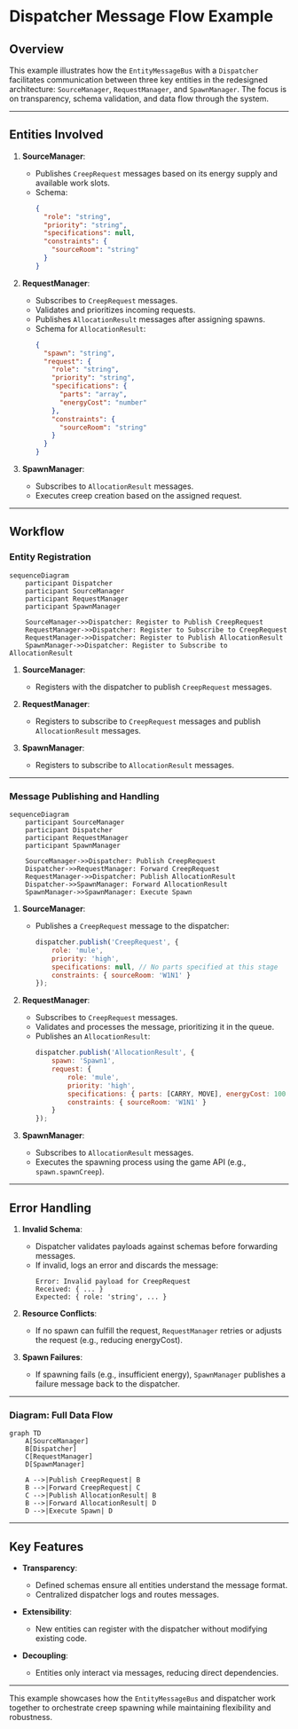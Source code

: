 # Dispatcher Message Flow Example

## Overview
This example illustrates how the `EntityMessageBus` with a `Dispatcher` facilitates communication between three key entities in the redesigned architecture: `SourceManager`, `RequestManager`, and `SpawnManager`. The focus is on transparency, schema validation, and data flow through the system.

---

## **Entities Involved**

1. **SourceManager**:
   - Publishes `CreepRequest` messages based on its energy supply and available work slots.
   - Schema:
     ```json
     {
       "role": "string",
       "priority": "string",
       "specifications": null,
       "constraints": {
         "sourceRoom": "string"
       }
     }
     ```

2. **RequestManager**:
   - Subscribes to `CreepRequest` messages.
   - Validates and prioritizes incoming requests.
   - Publishes `AllocationResult` messages after assigning spawns.
   - Schema for `AllocationResult`:
     ```json
     {
       "spawn": "string",
       "request": {
         "role": "string",
         "priority": "string",
         "specifications": {
           "parts": "array",
           "energyCost": "number"
         },
         "constraints": {
           "sourceRoom": "string"
         }
       }
     }
     ```

3. **SpawnManager**:
   - Subscribes to `AllocationResult` messages.
   - Executes creep creation based on the assigned request.

---

## **Workflow**

### **Entity Registration**
```mermaid
sequenceDiagram
    participant Dispatcher
    participant SourceManager
    participant RequestManager
    participant SpawnManager

    SourceManager->>Dispatcher: Register to Publish CreepRequest
    RequestManager->>Dispatcher: Register to Subscribe to CreepRequest
    RequestManager->>Dispatcher: Register to Publish AllocationResult
    SpawnManager->>Dispatcher: Register to Subscribe to AllocationResult
```

1. **SourceManager**:
   - Registers with the dispatcher to publish `CreepRequest` messages.

2. **RequestManager**:
   - Registers to subscribe to `CreepRequest` messages and publish `AllocationResult` messages.

3. **SpawnManager**:
   - Registers to subscribe to `AllocationResult` messages.

---

### **Message Publishing and Handling**
```mermaid
sequenceDiagram
    participant SourceManager
    participant Dispatcher
    participant RequestManager
    participant SpawnManager

    SourceManager->>Dispatcher: Publish CreepRequest
    Dispatcher->>RequestManager: Forward CreepRequest
    RequestManager->>Dispatcher: Publish AllocationResult
    Dispatcher->>SpawnManager: Forward AllocationResult
    SpawnManager->>SpawnManager: Execute Spawn
```

1. **SourceManager**:
   - Publishes a `CreepRequest` message to the dispatcher:
     ```javascript
     dispatcher.publish('CreepRequest', {
         role: 'mule',
         priority: 'high',
         specifications: null, // No parts specified at this stage
         constraints: { sourceRoom: 'W1N1' }
     });
     ```

2. **RequestManager**:
   - Subscribes to `CreepRequest` messages.
   - Validates and processes the message, prioritizing it in the queue.
   - Publishes an `AllocationResult`:
     ```javascript
     dispatcher.publish('AllocationResult', {
         spawn: 'Spawn1',
         request: {
             role: 'mule',
             priority: 'high',
             specifications: { parts: [CARRY, MOVE], energyCost: 100 },
             constraints: { sourceRoom: 'W1N1' }
         }
     });
     ```

3. **SpawnManager**:
   - Subscribes to `AllocationResult` messages.
   - Executes the spawning process using the game API (e.g., `spawn.spawnCreep`).

---

## **Error Handling**

1. **Invalid Schema**:
   - Dispatcher validates payloads against schemas before forwarding messages.
   - If invalid, logs an error and discards the message:
     ```plaintext
     Error: Invalid payload for CreepRequest
     Received: { ... }
     Expected: { role: 'string', ... }
     ```

2. **Resource Conflicts**:
   - If no spawn can fulfill the request, `RequestManager` retries or adjusts the request (e.g., reducing energyCost).

3. **Spawn Failures**:
   - If spawning fails (e.g., insufficient energy), `SpawnManager` publishes a failure message back to the dispatcher.

---

### **Diagram: Full Data Flow**
```mermaid
graph TD
    A[SourceManager]
    B[Dispatcher]
    C[RequestManager]
    D[SpawnManager]

    A -->|Publish CreepRequest| B
    B -->|Forward CreepRequest| C
    C -->|Publish AllocationResult| B
    B -->|Forward AllocationResult| D
    D -->|Execute Spawn| D
```

---

## Key Features
- **Transparency**:
  - Defined schemas ensure all entities understand the message format.
  - Centralized dispatcher logs and routes messages.

- **Extensibility**:
  - New entities can register with the dispatcher without modifying existing code.

- **Decoupling**:
  - Entities only interact via messages, reducing direct dependencies.

---

This example showcases how the `EntityMessageBus` and dispatcher work together to orchestrate creep spawning while maintaining flexibility and robustness.

